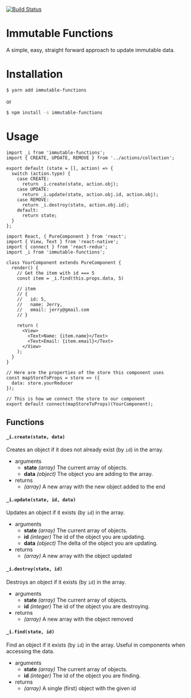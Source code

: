 [![Build Status](https://travis-ci.org/jkbailey/immutable-functions.svg?branch=master)](https://travis-ci.org/jkbailey/immutable-functions)

# Immutable Functions
A simple, easy, straight forward approach to update immutable data.

# Installation
```sh
$ yarn add immutable-functions
```
or
```sh
$ npm install -s immutable-functions
```

# Usage
```
import _i from 'immutable-functions';
import { CREATE, UPDATE, REMOVE } from '../actions/collection';

export default (state = [], action) => {
  switch (action.type) {
    case CREATE:
      return _i.create(state, action.obj);
    case UPDATE:
      return _i.update(state, action.obj.id, action.obj);
    case REMOVE:
      return _i.destroy(state, action.obj.id);
    default:
      return state;
  }
};
```

```
import React, { PureComponent } from 'react';
import { View, Text } from 'react-native';
import { connect } from 'react-redux';
import _i from 'immutable-functions';

class YourComponent extends PureComponent {
  render() {
    // Get the item with id === 5
    const item = _i.find(this.props.data, 5)

    // item
    // {
    //   id: 5,
    //   name: Jerry,
    //   email: jerry@gmail.com
    // }

    return (
      <View>
        <Text>Name: {item.name}</Text>
        <Text>Email: {item.email}</Text>
      </View>
    );
  }
}

// Here are the properties of the store this component uses
const mapStoreToProps = store => ({
  data: store.yourReducer
});

// This is how we connect the store to our component
export default connect(mapStoreToProps)(YourComponent);
```

## Functions
#### `_i.create(state, data)`
Creates an object if it does not already exist (by `id`) in the array.
  - arguments
    - **state** *(array)* The current array of objects.
    - **data** *(object)* The object you are adding to the array.
- returns
    - *(array)* A new array with the new object added to the end

#### `_i.update(state, id, data)`
Updates an object if it exists (by `id`) in the array.
  - arguments
    - **state** *(array)* The current array of objects.
    - **id** *(integer)* The id of the object you are updating.
    - **data** *(object)* The delta of the object you are updating.
- returns
    - *(array)* A new array with the object updated

#### `_i.destroy(state, id)`
Destroys an object if it exists (by `id`) in the array.
  - arguments
    - **state** *(array)* The current array of objects.
    - **id** *(integer)* The id of the object you are destroying.
- returns
    - *(array)* A new array with the object removed

#### `_i.find(state, id)`
Find an object if it exists (by `id`) in the array. Useful in components when accessing the data.
  - arguments
    - **state** *(array)* The current array of objects.
    - **id** *(integer)* The id of the object you are finding.
- returns
    - *(array)* A single (first) object with the given id
